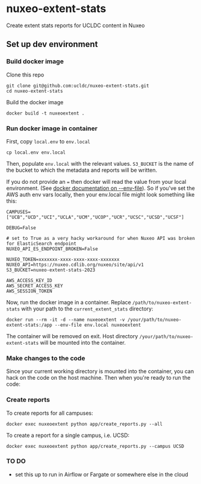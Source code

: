 # nuxeo-extent-stats

Create extent stats reports for UCLDC content in Nuxeo

## Set up dev environment

### Build docker image

Clone this repo

```
git clone git@github.com:ucldc/nuxeo-extent-stats.git
cd nuxeo-extent-stats
```

Build the docker image

```
docker build -t nuxeoextent .
```

### Run docker image in container

First, copy `local.env` to `env.local`

```
cp local.env env.local
```

Then, populate `env.local` with the relevant values. `S3_BUCKET` is the name of the bucket to which the metadata and reports will be written.

If you do not provide an `=` then docker will read the value from your local environment. (See [docker documentation on --env-file](https://docs.docker.com/engine/reference/commandline/run/#set-environment-variables--e---env---env-file)). So if you've set the AWS auth env vars locally, then your env.local file might look something like this:

```
CAMPUSES=["UCB","UCD","UCI","UCLA","UCM","UCOP","UCR","UCSC","UCSD","UCSF"]

DEBUG=False

# set to True as a very hacky workaround for when Nuxeo API was broken for ElasticSearch endpoint
NUXEO_API_ES_ENDPOINT_BROKEN=False

NUXEO_TOKEN=xxxxxxx-xxxx-xxxx-xxxx-xxxxxxx
NUXEO_API=https://nuxeo.cdlib.org/nuxeo/site/api/v1
S3_BUCKET=nuxeo-extent-stats-2023

AWS_ACCESS_KEY_ID
AWS_SECRET_ACCESS_KEY
AWS_SESSION_TOKEN
```

Now, run the docker image in a container. Replace `/path/to/nuxeo-extent-stats` with your path to the `current_extent_stats` directory:

```
docker run --rm -it -d --name nuxeoextent -v /your/path/to/nuxeo-extent-stats:/app --env-file env.local nuxeoextent
```

The container will be removed on exit. Host directory `/your/path/to/nuxeo-extent-stats` will be mounted into the container. 

### Make changes to the code

Since your current working directory is mounted into the container, you can hack on the code on the host machine. Then when you're ready to run the code:


### Create reports

To create reports for all campuses:

```
docker exec nuxeoextent python app/create_reports.py --all
```

To create a report for a single campus, i.e. UCSD:

```
docker exec nuxeoextent python app/create_reports.py --campus UCSD
```

### TO DO

* set this up to run in Airflow or Fargate or somewhere else in the cloud
